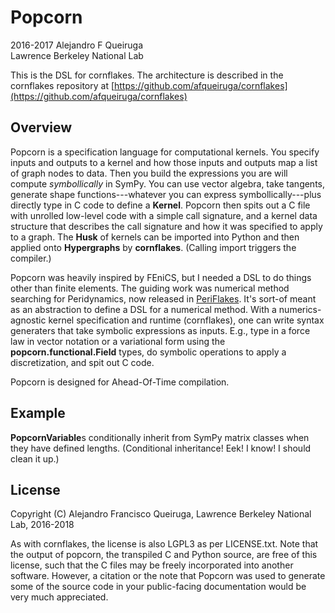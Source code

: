 # Popcorn

2016-2017 Alejandro F Queiruga  
Lawrence Berkeley National Lab

This is the DSL for cornflakes. The architecture is described in the cornflakes repository at
[https://github.com/afqueiruga/cornflakes](https://github.com/afqueiruga/cornflakes)

## Overview

Popcorn is a specification language for computational kernels.
You specify inputs and outputs to a kernel and how those inputs and outputs map a list of graph nodes to data.
Then you build the expressions you are will compute *symbollically* in SymPy.
You can use vector algebra, take tangents, generate shape functions---whatever you can express symbollically---plus directly type in C code to define a **Kernel**.
Popcorn then spits out a C file with unrolled low-level code with a simple call signature, and a kernel data structure that describes the call signature and how it was specified to apply to a graph.
The **Husk** of kernels can be imported into Python and then applied onto **Hypergraphs** by **cornflakes**.
(Calling import triggers the compiler.)

Popcorn was heavily inspired by FEniCS, but I needed a DSL to do things other than finite elements. 
The guiding work was numerical method searching for Peridynamics, now released in [PeriFlakes](https://github.com/afqueiruga/periflakes).
It's sort-of meant as an abstraction to define a DSL for a numerical method.
With a numerics-agnostic kernel specification and runtime (cornflakes), one can write syntax generaters that take symbolic expressions as inputs.
E.g., type in a force law in vector notation or a variational form using the **popcorn.functional.Field** types, 
do symbolic operations to apply a discretization, and spit out C code.

Popcorn is designed for Ahead-Of-Time compilation. 

## Example

**PopcornVariable**s conditionally inherit from SymPy matrix classes when they have defined lengths. (Conditional inheritance! Eek! I know! I should clean it up.) 

## License

Copyright (C) Alejandro Francisco Queiruga, Lawrence Berkeley National Lab, 2016-2018

As with cornflakes, the license is also LGPL3 as per LICENSE.txt.
Note that the output of popcorn, the transpiled C and Python source, are free of this license, such that the C files may be freely incorporated into another software.
However, a citation or the note that Popcorn was used to generate some of the source code in your public-facing documentation would be very much appreciated.
